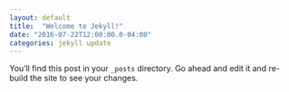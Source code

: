 ```yaml
---
layout: default
title:  "Welcome to Jekyll!"
date: "2016-07-22T12:00:00.0-04:00"
categories: jekyll update
---
```

You’ll find this post in your `_posts` directory. Go ahead and edit it and re-build the site to see your changes.